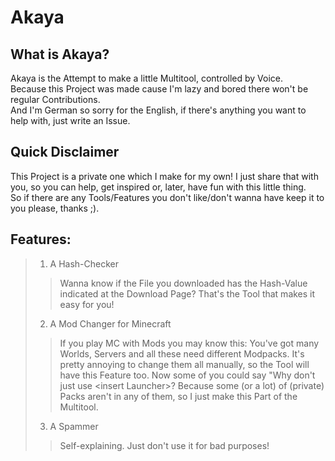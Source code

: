 # Akaya
## What is Akaya?
Akaya is the Attempt to make a little Multitool, controlled by Voice.  
Because this Project was made cause I'm lazy and bored there won't be regular Contributions.  
And I'm German so sorry for the English, if there's anything you want to help with, just write an Issue.
## Quick Disclaimer
This Project is a private one which I make for my own! I just share that with you, so you can help, get inspired or, later, have fun with this little thing.  
So if there are any Tools/Features you don't like/don't wanna have keep it to you please, thanks ;).
## Features:
>1. A Hash-Checker
>>Wanna know if the File you downloaded has the Hash-Value indicated at the Download Page? That's the Tool that makes it easy for you!
>2. A Mod Changer for Minecraft
>>If you play MC with Mods you may know this: You've got many Worlds, Servers and all these need different Modpacks. It's pretty annoying to change them all manually, so the Tool will have this Feature too. Now some of you could say "Why don't just use \<insert Launcher>? Because some (or a lot) of (private) Packs aren't in any of them, so I just make this Part of the Multitool.
>3. A Spammer
>> Self-explaining. Just don't use it for bad purposes!
